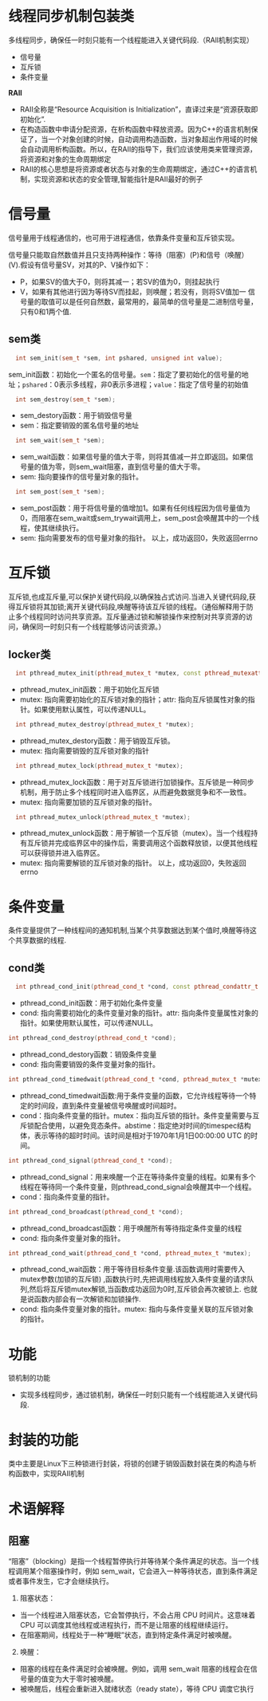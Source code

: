 # 线程同步机制包装类
多线程同步，确保任一时刻只能有一个线程能进入关键代码段.（RAll机制实现）
* 信号量
* 互斥锁
* 条件变量

**RAII**
*  RAII全称是“Resource Acquisition is Initialization”，直译过来是“资源获取即初始化”.
*  在构造函数中申请分配资源，在析构函数中释放资源。因为C++的语言机制保证了，当一个对象创建的时候，自动调用构造函数，当对象超出作用域的时候会自动调用析构函数。所以，在RAII的指导下，我们应该使用类来管理资源，将资源和对象的生命周期绑定
*  RAII的核心思想是将资源或者状态与对象的生命周期绑定，通过C++的语言机制，实现资源和状态的安全管理,智能指针是RAII最好的例子
# 信号量
信号量用于线程通信的，也可用于进程通信，依靠条件变量和互斥锁实现。

信号量只能取自然数值并且只支持两种操作：等待（阻塞）(P)和信号（唤醒）(V).假设有信号量SV，对其的P、V操作如下：
*  P，如果SV的值大于0，则将其减一；若SV的值为0，则挂起执行
*  V，如果有其他进行因为等待SV而挂起，则唤醒；若没有，则将SV值加一
信号量的取值可以是任何自然数，最常用的，最简单的信号量是二进制信号量，只有0和1两个值.
## sem类
```C++
  int sem_init(sem_t *sem, int pshared, unsigned int value);
```
sem_init函数：初始化一个匿名的信号量。``sem``：指定了要初始化的信号量的地址；``pshared``：0表示多线程，非0表示多进程；``value``：指定了信号量的初始值
```C++
  int sem_destroy(sem_t *sem);
```
* sem_destory函数：用于销毁信号量
* sem：指定要销毁的匿名信号量的地址
```C++
  int sem_wait(sem_t *sem);
```
* sem_wait函数：如果信号量的值大于零，则将其值减一并立即返回。如果信号量的值为零，则sem_wait阻塞，直到信号量的值大于零。
* sem: 指向要操作的信号量对象的指针。
```C++
  int sem_post(sem_t *sem);
```
* sem_post函数：用于将信号量的值增加1。如果有任何线程因为信号量值为0，而阻塞在sem_wait或sem_trywait调用上，sem_post会唤醒其中的一个线程，使其继续执行。
* sem: 指向需要发布的信号量对象的指针。
以上，成功返回0，失败返回errno

# 互斥锁 
互斥锁,也成互斥量,可以保护关键代码段,以确保独占式访问.当进入关键代码段,获得互斥锁将其加锁;离开关键代码段,唤醒等待该互斥锁的线程。（通俗解释用于防止多个线程同时访问共享资源。互斥量通过锁和解锁操作来控制对共享资源的访问，确保同一时刻只有一个线程能够访问该资源。）
## locker类 
```C++
  int pthread_mutex_init(pthread_mutex_t *mutex, const pthread_mutexattr_t *attr);
```
* pthread_mutex_init函数：用于初始化互斥锁
* mutex: 指向需要初始化的互斥锁对象的指针；attr: 指向互斥锁属性对象的指针。如果使用默认属性，可以传递NULL。
```C++
  int pthread_mutex_destroy(pthread_mutex_t *mutex);
``` 
* pthread_mutex_destory函数：用于销毁互斥锁。
* mutex: 指向需要销毁的互斥锁对象的指针
```C++
  int pthread_mutex_lock(pthread_mutex_t *mutex);
```
* pthread_mutex_lock函数：用于对互斥锁进行加锁操作。互斥锁是一种同步机制，用于防止多个线程同时进入临界区，从而避免数据竞争和不一致性。
* mutex: 指向需要加锁的互斥锁对象的指针。
```C++
  int pthread_mutex_unlock(pthread_mutex_t *mutex);
```
* pthread_mutex_unlock函数：用于解锁一个互斥锁（mutex）。当一个线程持有互斥锁并完成临界区中的操作后，需要调用这个函数释放锁，以便其他线程可以获得锁并进入临界区。
* mutex: 指向需要解锁的互斥锁对象的指针。
以上，成功返回0，失败返回errno

# 条件变量
条件变量提供了一种线程间的通知机制,当某个共享数据达到某个值时,唤醒等待这个共享数据的线程.
##  cond类
```C++
  int pthread_cond_init(pthread_cond_t *cond, const pthread_condattr_t *attr);
```
* pthread_cond_init函数：用于初始化条件变量
* cond: 指向需要初始化的条件变量对象的指针。attr: 指向条件变量属性对象的指针。如果使用默认属性，可以传递NULL。
```C++
int pthread_cond_destroy(pthread_cond_t *cond);
```
* pthread_cond_destory函数：销毁条件变量
* cond: 指向需要销毁的条件变量对象的指针。
```C++
int pthread_cond_timedwait(pthread_cond_t *cond, pthread_mutex_t *mutex, const struct timespec *abstime);
```
* pthread_cond_timedwait函数:用于条件变量的函数，它允许线程等待一个特定的时间段，直到条件变量被信号唤醒或时间超时。
* cond：指向条件变量的指针。mutex：指向互斥锁的指针。条件变量需要与互斥锁配合使用，以避免竞态条件。abstime：指定绝对时间的timespec结构体，表示等待的超时时间。该时间是相对于1970年1月1日00:00:00 UTC 的时间。
```C++
int pthread_cond_signal(pthread_cond_t *cond);
```
* pthread_cond_signal：用来唤醒一个正在等待条件变量的线程。如果有多个线程在等待同一个条件变量，则pthread_cond_signal会唤醒其中一个线程。
* cond：指向条件变量的指针。
```C++
int pthread_cond_broadcast(pthread_cond_t *cond);
```
* pthread_cond_broadcast函数：用于唤醒所有等待指定条件变量的线程
* cond: 指向条件变量对象的指针。
```C++
int pthread_cond_wait(pthread_cond_t *cond, pthread_mutex_t *mutex);
```
* pthread_cond_wait函数：用于等待目标条件变量.该函数调用时需要传入 mutex参数(加锁的互斥锁) ,函数执行时,先把调用线程放入条件变量的请求队列,然后将互斥锁mutex解锁,当函数成功返回为0时,互斥锁会再次被锁上. 也就是说函数内部会有一次解锁和加锁操作.
* cond: 指向条件变量对象的指针。mutex: 指向与条件变量关联的互斥锁对象的指针。

# 功能
锁机制的功能
* 实现多线程同步，通过锁机制，确保任一时刻只能有一个线程能进入关键代码段.
# 封装的功能
类中主要是Linux下三种锁进行封装，将锁的创建于销毁函数封装在类的构造与析构函数中，实现RAII机制
# 术语解释
## 阻塞
“阻塞”（blocking）是指一个线程暂停执行并等待某个条件满足的状态。当一个线程调用某个阻塞操作时，例如 sem_wait，它会进入一种等待状态，直到条件满足或者事件发生，它才会继续执行。
1. 阻塞状态：
* 当一个线程进入阻塞状态，它会暂停执行，不会占用 CPU 时间片。这意味着 CPU 可以调度其他线程或进程执行，而不是让阻塞的线程继续运行。
* 在阻塞期间，线程处于一种“睡眠”状态，直到特定条件满足时被唤醒。
2. 唤醒：
* 阻塞的线程在条件满足时会被唤醒。例如，调用 sem_wait 阻塞的线程会在信号量的值变为大于零时被唤醒。
* 被唤醒后，线程会重新进入就绪状态（ready state），等待 CPU 调度它执行
